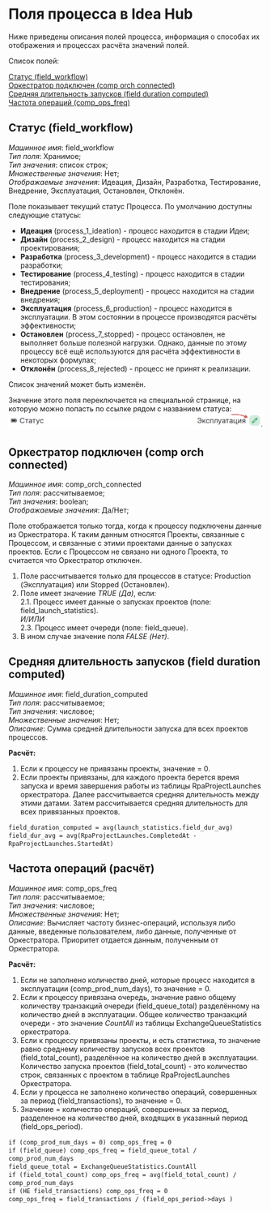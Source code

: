 # Поля процесса в Idea Hub

Ниже приведены описания полей процесса, информация о способах их отображения и процессах расчёта значений полей.

Список полей:

[Статус (field_workflow)](https://github.com/PrimoRPA/Docs.Rus/new/1347-%D0%BD%D0%B0%D0%BF%D0%B8%D1%81%D0%B0%D1%82%D1%8C-%D1%81%D1%82%D0%B0%D1%82%D1%8C%D1%8E-%D0%BF%D1%80%D0%BE-%D0%BF%D0%BE%D0%BB%D1%8F-%D0%BF%D1%80%D0%BE%D1%86%D0%B5%D1%81%D1%81%D0%B0-%D0%B2-idea-hub/idea-hub/processes#%D1%81%D1%82%D0%B0%D1%82%D1%83%D1%81-field_workflow)  
[Оркестратор подключен (comp orch connected)](https://github.com/PrimoRPA/Docs.Rus/new/1347-%D0%BD%D0%B0%D0%BF%D0%B8%D1%81%D0%B0%D1%82%D1%8C-%D1%81%D1%82%D0%B0%D1%82%D1%8C%D1%8E-%D0%BF%D1%80%D0%BE-%D0%BF%D0%BE%D0%BB%D1%8F-%D0%BF%D1%80%D0%BE%D1%86%D0%B5%D1%81%D1%81%D0%B0-%D0%B2-idea-hub/idea-hub/processes#%D0%BE%D1%80%D0%BA%D0%B5%D1%81%D1%82%D1%80%D0%B0%D1%82%D0%BE%D1%80-%D0%BF%D0%BE%D0%B4%D0%BA%D0%BB%D1%8E%D1%87%D0%B5%D0%BD-comp-orch-connected)  
[Средняя длительность запусков (field duration computed)](https://github.com/PrimoRPA/Docs.Rus/new/1347-%D0%BD%D0%B0%D0%BF%D0%B8%D1%81%D0%B0%D1%82%D1%8C-%D1%81%D1%82%D0%B0%D1%82%D1%8C%D1%8E-%D0%BF%D1%80%D0%BE-%D0%BF%D0%BE%D0%BB%D1%8F-%D0%BF%D1%80%D0%BE%D1%86%D0%B5%D1%81%D1%81%D0%B0-%D0%B2-idea-hub/idea-hub/processes#%D1%81%D1%80%D0%B5%D0%B4%D0%BD%D1%8F%D1%8F-%D0%B4%D0%BB%D0%B8%D1%82%D0%B5%D0%BB%D1%8C%D0%BD%D0%BE%D1%81%D1%82%D1%8C-%D0%B7%D0%B0%D0%BF%D1%83%D1%81%D0%BA%D0%BE%D0%B2-field-duration-computed)  
[Частота операций (comp_ops_freq)](https://github.com/PrimoRPA/Docs.Rus/new/1347-%D0%BD%D0%B0%D0%BF%D0%B8%D1%81%D0%B0%D1%82%D1%8C-%D1%81%D1%82%D0%B0%D1%82%D1%8C%D1%8E-%D0%BF%D1%80%D0%BE-%D0%BF%D0%BE%D0%BB%D1%8F-%D0%BF%D1%80%D0%BE%D1%86%D0%B5%D1%81%D1%81%D0%B0-%D0%B2-idea-hub/idea-hub/processes#%D1%87%D0%B0%D1%81%D1%82%D0%BE%D1%82%D0%B0-%D0%BE%D0%BF%D0%B5%D1%80%D0%B0%D1%86%D0%B8%D0%B9-%D1%80%D0%B0%D1%81%D1%87%D1%91%D1%82)  

## Статус (field_workflow)
*Машинное имя*: field_workflow  
*Тип поля*: Хранимое;  
*Тип значения*: список строк;  
*Множественные значения*: Нет;  
*Отображаемые значения*: Идеация, Дизайн, Разработка, Тестирование, Внедрение, Эксплуатация, Остановлен, Отклонён.  

Поле показывает текущий статус Процесса. 
По умолчанию доступны следующие статусы:
- **Идеация** (process_1_ideation) - процесс находится в стадии Идеи;
- **Дизайн** (process_2_design) - процесс находится на стадии проектирования;
- **Разработка** (process_3_development) - процесс находится в стадии разработки;
- **Тестирование** (process_4_testing) - процесс находится в стадии тестирования;
- **Внедрение** (process_5_deployment) - процесс находится на стадии внедрения;
- **Эксплуатация** (process_6_production) - процесс находится в эксплуатации. В этом состоянии в процессе производятся расчёты эффективности;
- **Остановлен** (process_7_stopped) - процесс остановлен, не выполняет больше полезной нагрузки. Однако, данные по этому процессу всё ещё используются для расчёта эффективности в некоторых формулах;
- **Отклонён** (process_8_rejected) - процесс не принят к реализации.

Список значений может быть изменён.

Значение этого поля переключается на специальной странице, на которую можно попасть по ссылке рядом с названием статуса:
![image.png](../../.gitbook/assets1/Fields.PNG)

##  Оркестратор подключен (comp orch connected)
*Машинное имя*: comp_orch_connected  
*Тип поля*: рассчитываемое;  
*Тип значения*: boolean;  
*Отображаемые значения*: Да/Нет;  

Поле отображается только тогда, когда к процессу подключены данные из Оркестратора. К таким данным относятся Проекты, связанные с Процессом, 
и связанные с этими проектами данные о запусках проектов. Если с Процессом не связано ни одного Проекта, то считается что Оркестратор отключен.

1. Поле рассчитывается только для процессов в статусе: Production (Эксплуатация) или Stopped (Остановлен).
2. Поле имеет значение *TRUE (Да)*, если:  
2.1. Процесс имеет данные о запусках проектов (поле: field_launch_statistics).  
*И/ИЛИ*  
2.3. Процесс имеет очереди (поле: field_queue).  
3. В ином случае значение поля *FALSE (Нет)*.

## Средняя длительность запусков (field duration computed)
*Машинное имя*: field_duration_computed  
*Тип поля*: рассчитываемое;  
*Тип значения*: числовое;  
*Множественные значения*: Нет;  
*Описание*: Сумма средней длительности запуска для всех проектов процессов.  

**Расчёт:**
1. Если к процессу не привязаны проекты, значение = 0.
2. Если проекты привязаны, для каждого проекта берется время запуска и время завершения работы из таблицы RpaProjectLaunches оркестратора. Далее рассчитывается средняя
длительность между этими датами. Затем рассчитывается средняя длительность для всех привязанных проектов.

```
field_duration_computed = avg(launch_statistics.field_dur_avg)
field_dur_avg = avg(RpaProjectLaunches.CompletedAt - RpaProjectLaunches.StartedAt)
```

## Частота операций (расчёт)
*Машинное имя*: comp_ops_freq    
*Тип поля*: рассчитываемое;    
*Тип значения*: числовое;    
*Множественные значения*: Нет;  
*Описание*: Вычисляет частоту бизнес-операций, используя либо данные, введенные пользователем, либо данные, полученные от Оркестратора. 
Приоритет отдается данным, полученным от Оркестратора.  

**Расчёт:**
1. Если не заполнено количество дней, которые процесс находится в эксплуатации (comp_prod_num_days), то значение = 0.
2. Если к процессу привязана очередь, значение равно общему количеству транзакций очереди (field_queue_total) разделённому на количество дней в эксплуатации.
Общее количество транзакций очереди - это значение *CountAll* из таблицы ExchangeQueueStatistics оркестратора.
4. Если к процессу привязаны проекты, и есть статистика, то значение равно среднему количеству запусков всех проектов (field_total_count), разделённое на количество
дней в эксплуатации. Количество запуска проектов (field_total_count) - это количество строк, связанных с проектом в таблице RpaProjectLaunches Оркестратора.
6. Если у процесса не заполнено количество операций, совершенных за период (field_transactions), то значение = 0.
7. Значение = количество операций, совершенных за период, разделенное на количество дней, входящих в указанный период (field_ops_period).

```
if (comp_prod_num_days = 0) comp_ops_freq = 0
if (field_queue) comp_ops_freq = field_queue_total / comp_prod_num_days
field_queue_total = ExchangeQueueStatistics.CountAll
if (field_total_count) comp_ops_freq = avg(field_total_count) / comp_prod_num_days
if (НЕ field_transactions) comp_ops_freq = 0
comp_ops_freq = field_transactions / (field_ops_period->days )
```

